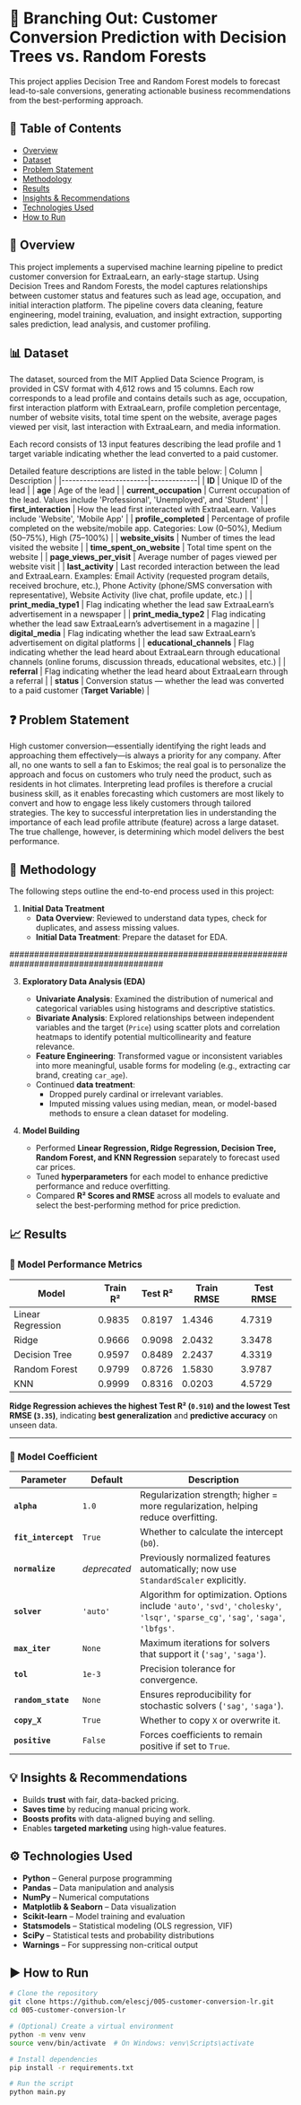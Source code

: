 # 🔄 Branching Out: Customer Conversion Prediction with Decision Trees vs. Random Forests
This project applies Decision Tree and Random Forest models to forecast lead-to-sale conversions, generating actionable business recommendations from the best-performing approach.

## 📂 Table of Contents
- [Overview](#-overview)
- [Dataset](#-dataset)
- [Problem Statement](#-problem-statement)
- [Methodology](#-methodology)
- [Results](#-results)
- [Insights & Recommendations](#-insights--recommendations)
- [Technologies Used](#technologies-used)
- [How to Run](#how-to-run)

## 🧠 Overview
This project implements a supervised machine learning pipeline to predict customer conversion for ExtraaLearn, an early-stage startup. Using Decision Trees and Random Forests, the model captures relationships between customer status and features such as lead age, occupation, and initial interaction platform. The pipeline covers data cleaning, feature engineering, model training, evaluation, and insight extraction, supporting sales prediction, lead analysis, and customer profiling.

## 📊 Dataset

The dataset, sourced from the MIT Applied Data Science Program, is provided in CSV format with 4,612 rows and 15 columns. Each row corresponds to a lead profile and contains details such as age, occupation, first interaction platform with ExtraaLearn, profile completion percentage, number of website visits, total time spent on the website, average pages viewed per visit, last interaction with ExtraaLearn, and media information.

Each record consists of 13 input features describing the lead profile and 1 target variable indicating whether the lead converted to a paid customer.

Detailed feature descriptions are listed in the table below:
| Column                | Description |
|------------------------|-------------|
| **ID**                | Unique ID of the lead |
| **age**               | Age of the lead |
| **current_occupation** | Current occupation of the lead. Values include 'Professional', 'Unemployed', and 'Student' |
| **first_interaction** | How the lead first interacted with ExtraaLearn. Values include 'Website', 'Mobile App' |
| **profile_completed** | Percentage of profile completed on the website/mobile app. Categories: Low (0–50%), Medium (50–75%), High (75–100%) |
| **website_visits**    | Number of times the lead visited the website |
| **time_spent_on_website** | Total time spent on the website |
| **page_views_per_visit** | Average number of pages viewed per website visit |
| **last_activity**     | Last recorded interaction between the lead and ExtraaLearn. Examples: Email Activity (requested program details, received brochure, etc.), Phone Activity (phone/SMS conversation with representative), Website Activity (live chat, profile update, etc.) |
| **print_media_type1** | Flag indicating whether the lead saw ExtraaLearn’s advertisement in a newspaper |
| **print_media_type2** | Flag indicating whether the lead saw ExtraaLearn’s advertisement in a magazine |
| **digital_media**     | Flag indicating whether the lead saw ExtraaLearn’s advertisement on digital platforms |
| **educational_channels** | Flag indicating whether the lead heard about ExtraaLearn through educational channels (online forums, discussion threads, educational websites, etc.) |
| **referral**          | Flag indicating whether the lead heard about ExtraaLearn through a referral |
| **status**            | Conversion status — whether the lead was converted to a paid customer (**Target Variable**) |

## ❓ Problem Statement
High customer conversion—essentially identifying the right leads and approaching them effectively—is always a priority for any company. After all, no one wants to sell a fan to Eskimos; the real goal is to personalize the approach and focus on customers who truly need the product, such as residents in hot climates. Interpreting lead profiles is therefore a crucial business skill, as it enables forecasting which customers are most likely to convert and how to engage less likely customers through tailored strategies. The key to successful interpretation lies in understanding the importance of each lead profile attribute (feature) across a large dataset. The true challenge, however, is determining which model delivers the best performance.

## 🔎 Methodology
The following steps outline the end-to-end process used in this project:

1. **Initial Data Treatment**
   - **Data Overview**: Reviewed to understand data types, check for duplicates, and assess missing values.
   - **Initial Data Treatment**: Prepare the dataset for EDA.

#######################################################################################
   
3. **Exploratory Data Analysis (EDA)**
   - **Univariate Analysis**: Examined the distribution of numerical and categorical variables using histograms and descriptive statistics.
   - **Bivariate Analysis**: Explored relationships between independent variables and the target (`Price`) using scatter plots and correlation heatmaps to identify potential multicollinearity and feature relevance.
   - **Feature Engineering**: Transformed vague or inconsistent variables into more meaningful, usable forms for modeling (e.g., extracting car brand, creating `car_age`).
   - Continued **data treatment**:
     - Dropped purely cardinal or irrelevant variables.
     - Imputed missing values using median, mean, or model-based methods to ensure a clean dataset for modeling.

4. **Model Building**
   - Performed **Linear Regression, Ridge Regression, Decision Tree, Random Forest, and KNN Regression** separately to forecast used car prices.
   - Tuned **hyperparameters** for each model to enhance predictive performance and reduce overfitting.
   - Compared **R² Scores and RMSE** across all models to evaluate and select the best-performing method for price prediction.

## 📈 Results

### 💯 Model Performance Metrics

| Model               | Train R²  | Test R²  | Train RMSE | Test RMSE |
|----------------------|-----------|----------|-------------|------------|
| Linear Regression    | 0.9835    | 0.8197   | 1.4346      | 4.7319     |
| Ridge                | 0.9666    | 0.9098   | 2.0432      | 3.3478     |
| Decision Tree        | 0.9597    | 0.8489   | 2.2437      | 4.3319     |
| Random Forest        | 0.9799    | 0.8726   | 1.5830      | 3.9787     |
| KNN                  | 0.9999    | 0.8316   | 0.0203      | 4.5729     |

**Ridge Regression achieves the highest Test R² (`0.910`) and the lowest Test RMSE (`3.35`)**, indicating **best generalization** and **predictive accuracy** on unseen data.

---

### 🔢 Model Coefficient

| Parameter | Default | Description |
|---|---|---|
| **`alpha`** | `1.0` | Regularization strength; higher = more regularization, helping reduce overfitting. |
| **`fit_intercept`** | `True` | Whether to calculate the intercept (`b0`). |
| **`normalize`** | *deprecated* | Previously normalized features automatically; now use `StandardScaler` explicitly. |
| **`solver`** | `'auto'` | Algorithm for optimization. Options include `'auto'`, `'svd'`, `'cholesky'`, `'lsqr'`, `'sparse_cg'`, `'sag'`, `'saga'`, `'lbfgs'`. |
| **`max_iter`** | `None` | Maximum iterations for solvers that support it (`'sag'`, `'saga'`). |
| **`tol`** | `1e-3` | Precision tolerance for convergence. |
| **`random_state`** | `None` | Ensures reproducibility for stochastic solvers (`'sag'`, `'saga'`). |
| **`copy_X`** | `True` | Whether to copy `X` or overwrite it. |
| **`positive`** | `False` | Forces coefficients to remain positive if set to `True`. |

## 💡 Insights & Recommendations

- Builds **trust** with fair, data-backed pricing.  
- **Saves time** by reducing manual pricing work.  
- **Boosts profits** with data-aligned buying and selling.  
- Enables **targeted marketing** using high-value features.

<a id="technologies-used"></a>
## ⚙️ Technologies Used
- **Python** – General purpose programming
- **Pandas** – Data manipulation and analysis
- **NumPy** – Numerical computations
- **Matplotlib & Seaborn** – Data visualization
- **Scikit-learn** – Model training and evaluation
- **Statsmodels** – Statistical modeling (OLS regression, VIF)
- **SciPy** – Statistical tests and probability distributions
- **Warnings** – For suppressing non-critical output

<a id="how-to-run"></a>
## ▶️ How to Run
```bash
# Clone the repository
git clone https://github.com/elescj/005-customer-conversion-lr.git
cd 005-customer-conversion-lr

# (Optional) Create a virtual environment
python -m venv venv
source venv/bin/activate  # On Windows: venv\Scripts\activate

# Install dependencies
pip install -r requirements.txt

# Run the script
python main.py
```
